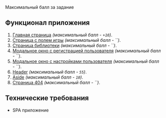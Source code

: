 Максимальный балл за задание

## Функционал приложения

 1. [Главная страница](modules/main-page.md) _(максимальный балл - `+10`)_.
 2. [Страница с полем игры]() _(максимальный балл - ``)_.
 3. [Страница библиотеки](modules/library.md) _(максимальный балл - ``)_.
 4. [Модальное окно с регистрацией пользователя]() _(максимальный балл - ``)_.
 5. [Модальное окно с настройками пользователя]() _(максимальный балл - ``)_.
 6. [Header](modules/header.md) _(максимальный балл - `55`)_.
 7. [Aside](modules/aside.md) _(максимальный балл - `10`)_.
 8. [Страница 404]() _(максимальный балл - ``)_.

## Технические требования
 - SPA приложение